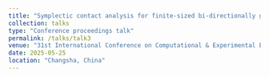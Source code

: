 ```yaml
---
title: "Symplectic contact analysis for finite-sized bi-directionally graded plane with multi-field coupling"
collection: talks
type: "Conference proceedings talk"
permalink: /talks/talk3
venue: "31st International Conference on Computational & Experimental Engineering and Sciences (ICCES2025)"
date: 2025-05-25
location: "Changsha, China"
---
```

